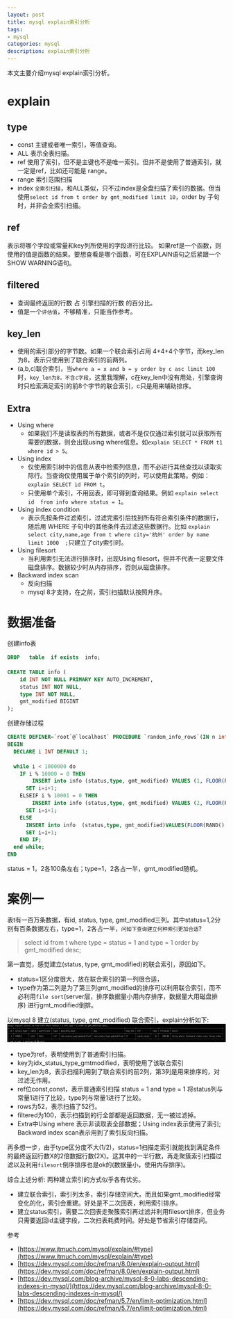 ```yaml
---
layout: post
title: mysql explain索引分析
tags:
- mysql
categories: mysql
description: explain索引分析
---
```


本文主要介绍mysql explain索引分析。

# explain
## type

- const 主键或者唯一索引，等值查询。
- ALL  表示全表扫描。
- ref   使用了索引，但不是主键也不是唯一索引。但并不是使用了普通索引，就一定是ref，比如还可能是	       range。
- range 索引范围扫描
- index `全索引扫描`，和ALL类似，只不过index是全盘扫描了索引的数据。但当使用`select id from t order by gmt_modified limit 10`，order by 子句时，并非会全索引扫描。

## ref
表示将哪个字段或常量和key列所使用的字段进行比较。
如果ref是一个函数，则使用的值是函数的结果。要想查看是哪个函数，可在EXPLAIN语句之后紧跟一个SHOW WARNING语句。

## filtered

- 查询最终返回的行数 占 引擎扫描的行数 的百分比。
- 值是一个`评估值`，不够精准，只能当作参考。

## key_len

- 使用的索引部分的字节数。如果一个联合索引占用 4+4+4个字节，而key_len为8，表示只使用到了联合索引的前两列。
- (a,b,c)联合索引，当`where a = x and b = y order by c asc limit 100`时，`key_len为8，不含c字段`，这里我理解，c在key_len中没有用处，引擎查询时只检索满足索引的前8个字节的联合索引，c只是用来辅助排序。
## Extra

- Using where
   - 如果我们不是读取表的所有数据，或者不是仅仅通过索引就可以获取所有需要的数据，则会出现using where信息。如`explain SELECT * FROM t1 where id > 5`。
- Using index
   - 仅使用索引树中的信息从表中检索列信息，而不必进行其他查找以读取实际行。当查询仅使用属于单个索引的列时，可以使用此策略。例如：`explain SELECT id FROM t`。
   - 只使用单个索引，不用回表，即可得到查询结果。例如 `explain select  id  from info where status = 1`。
- Using index condition
   - 表示先按条件过滤索引，过滤完索引后找到所有符合索引条件的数据行，随后用 WHERE 子句中的其他条件去过滤这些数据行。比如 `explain select city,name,age from t where city='杭州' order by name limit 1000  ;`只建立了city索引时。
- Using filesort
   - 当利用索引无法进行排序时，出现Using filesort，但并不代表一定要文件磁盘排序。数据较少时从内存排序，否则从磁盘排序。
- Backward index scan
   - 反向扫描
   - mysql 8才支持，在之前，索引扫描默认按照升序。

# 数据准备
创建info表
```sql
DROP   table  if exists  info;

CREATE TABLE info (
    id INT NOT NULL PRIMARY KEY AUTO_INCREMENT,
    status INT NOT NULL,
    type INT NOT NULL,
    gmt_modified BIGINT
);
```

创建存储过程
```sql
CREATE DEFINER=`root`@`localhost` PROCEDURE `random_info_rows`(IN n int)
BEGIN  
  DECLARE i INT DEFAULT 1;
  
  while i < 1000000 do 
    IF i % 10000 = 0 THEN
    	INSERT into info (status,type, gmt_modified) VALUES (1, FLOOR(RAND() * 2 + 1),FLOOR(RAND() * 10000000));
      SET i=i+1;
    ELSEIF i % 10001 = 0 THEN
    	INSERT into info (status,type, gmt_modified) VALUES (2, FLOOR(RAND() * 2 + 1),FLOOR(RAND() * 10000000));
      SET i=i+1;
    ELSE 
      INSERT into info  (status,type, gmt_modified)VALUES(FLOOR(RAND() * 3 + 3), FLOOR(RAND() * 2 + 1), FLOOR(RAND() * 10000000));
      SET i=i+1;
    END IF;
  end while;
END
```
status = 1，2各100条左右；type=1，2各占一半，gmt_modified随机。
# 案例一
表t有一百万条数据，有id, status, type, gmt_modified三列。其中status=1,2分别有百条数据左右，type=1，2各占一半，`问如下查询建立何种索引更加合适`?
> select id from t where type = status = 1 and type = 1 order by gmt_modified desc;


第一直觉，感觉建立(status, type, gmt_modified)的联合索引，原因如下。

- status=1区分度很大，放在联合索引的第一列很合适，
- type作为第二列是为了第三列gmt_modified的排序可以利用联合索引，而不必利用`file sort`(server层，排序数据量小用内存排序，数据量大用磁盘排序) 进行gmt_modified倒排。

以mysql 8 建立(status, type, gmt_modified) 联合索引，explain分析如下:
![](/assets/img/mysql/explain1.png)

- type为ref，表明使用到了普通索引扫描。
- key为idx_status_type_gmtmodified，表明使用了该联合索引
- key_len为8，表示扫描利用到了联合索引的前2列，第3列是用来排序的，对过滤无作用。
- ref位const,const，表示普通索引扫描 status = 1 and type = 1 将status列与常量1进行了比较，type列与常量1进行了比较。
- rows为52，表示扫描了52行。
- filtered为100，表示扫描到的行全部都是返回数据，无一被过滤掉。
- Extra中Using where 表示非读取表全部数据；Using index表示使用了索引; Backward index scan表示用到了索引反向扫描。

再多想一步，由于type区分度不大(1/2)，status=1扫描走索引就能找到满足条件的最终返回行数X的2倍数据行数(2X)。这其中的一半行数，再走聚簇索引扫描过滤以及利用`filesort`倒序排序也是ok的(数据量小，使用内存排序)。

综合上述分析: 两种建立索引的方式似乎各有优劣。

- 建立联合索引，索引列太多，索引存储空间大。而且如果gmt_modified经常变化的化，索引会重建。好处是不二次回表，利用索引排序。
- 建立status索引，需要二次回表走聚簇索引再过滤并利用filesort排序，但业务只需要返回id主键字段，二次扫表耗费时间。好处是节省索引存储空间。

参考
- [https://www.itmuch.com/mysql/explain/#type](https://www.itmuch.com/mysql/explain/#type)
- [https://dev.mysql.com/doc/refman/8.0/en/explain-output.html](https://dev.mysql.com/doc/refman/8.0/en/explain-output.html)
- [https://dev.mysql.com/blog-archive/mysql-8-0-labs-descending-indexes-in-mysql/](https://dev.mysql.com/blog-archive/mysql-8-0-labs-descending-indexes-in-mysql/)
- [https://dev.mysql.com/doc/refman/5.7/en/limit-optimization.html](https://dev.mysql.com/doc/refman/5.7/en/limit-optimization.html)
